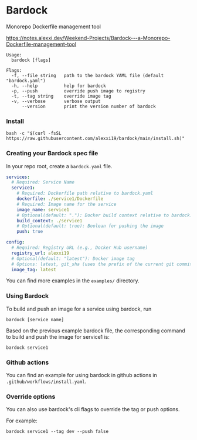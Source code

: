 # Bardock
Monorepo Dockerfile management tool

https://notes.alexxi.dev/Weekend-Projects/Bardock---a-Monorepo-Dockerfile-management-tool

```
Usage:
  bardock [flags]

Flags:
  -f, --file string   path to the bardock YAML file (default "bardock.yaml")
  -h, --help          help for bardock
  -p, --push          override push image to registry
  -t, --tag string    override image tag
  -v, --verbose       verbose output
      --version       print the version number of bardock
```

### Install

```
bash -c "$(curl -fsSL https://raw.githubusercontent.com/alexxi19/bardock/main/install.sh)"
```

### Creating your Bardock spec file   

In your repo root, create a `bardock.yaml` file.


```yaml
services:
  # Required: Service Name
  service1:
    # Required: Dockerfile path relative to bardock.yaml
    dockerfile: ./service1/Dockerfile
    # Required: Image name for the service
    image_name: service1
    # Optional(default: "."): Docker build context relative to bardock.yaml, the docker build command will be run in this directory 
    build_context: ./service1
    # Optional(default: true): Boolean for pushing the image 
    push: true

config:
  # Required: Registry URL (e.g., Docker Hub username)
  registry_url: alexxi19
  # Optional(default: "latest"): Docker image tag
  # Options: latest, git_sha (uses the prefix of the current git commit sha)
  image_tag: latest
```

You can find more examples in the `examples/` directory. 

### Using Bardock 

To build and push an image for a service using bardock, run

```
bardock [service name]
```

Based on the previous example bardock file, the corresponding command to build and push the image for service1 is:

```
bardock service1
```

### Github actions

You can find an example for using bardock in github actions in `.github/workflows/install.yaml`.

### Override options

You can also use bardock's cli flags to override the tag or push options.

For example: 

```
bardock service1 --tag dev --push false
```
